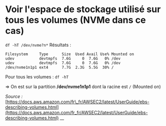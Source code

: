 # Voir l'espace de stockage utilisé sur  tous les volumes \(NVMe dans ce cas\)

`df -hT /dev/nvme?n*` Résultats :

```text
Filesystem     Type      Size  Used Avail Use% Mounted on
udev           devtmpfs  7.6G     0  7.6G   0% /dev
udev           devtmpfs  7.6G     0  7.6G   0% /dev
/dev/nvme1n1p1 ext4      7.7G  2.3G  5.5G  30% /
```

Pour tous les volumes : `df -hT`

=&gt; On est sur la partition **/dev/nvme1n1p1** dont la racine est `/` \(Mounted on\)

_Source :_ [https://docs.aws.amazon.com/fr\_fr/AWSEC2/latest/UserGuide/ebs-describing-volumes.html](https://docs.aws.amazon.com/fr_fr/AWSEC2/latest/UserGuide/ebs-describing-volumes.html) __

